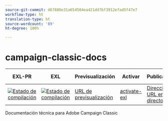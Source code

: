 ```yaml
---
source-git-commit: d67880e31a654504ea421dd7bf3912efad5f47e7
workflow-type: ht
translation-type: ht
source-wordcount: '89'
ht-degree: 100%

---
```

# campaign-classic-docs

| EXL-PR | EXL | Previsualización | Activar | Publicado | Ayuda de  |
|--- |--- |--- |--- |--- |--- |
| [![Estado de compilación](https://docs.ci.corp.adobe.com/view/exl-pr/job/campaign-classic.en_pr-exl/badge/icon)](https://docs.ci.corp.adobe.com/view/exl-pr/job/campaign-classic.en_pr-exl/lastBuild/) | [![Estado de compilación](https://docs.ci.corp.adobe.com/view/exl-pr/job/campaign-classic.en_exl/lastBuild/badge/icon)](https://docs.ci.corp.adobe.com/view/exl-pr/job/campaign-classic.en_exl/lastBuild/lastBuild) | [URL de previsualización](https://experienceleague.corp.adobe.com/docs/campaign-classic/using/campaign-classic-home.html?lang=es) | [activate-exl](https://docs.ci.corp.adobe.com/job/activate-exl/build/) | [Dirección URL en directo](https://experienceleague.adobe.com/docs/campaign-classic/using/campaign-classic-home.html?lang=es) | [Guía de creación](https://experienceleague.adobe.com/docs/authoring-guide-exl/using/home.html?lang=es) |

Documentación técnica para Adobe Campaign Classic
